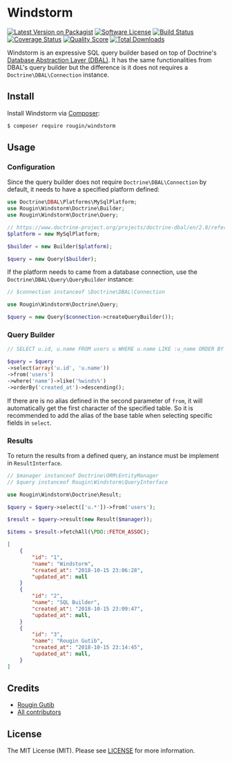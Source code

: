 # Windstorm

[![Latest Version on Packagist][ico-version]][link-packagist]
[![Software License][ico-license]][link-license]
[![Build Status][ico-travis]][link-travis]
[![Coverage Status][ico-scrutinizer]][link-scrutinizer]
[![Quality Score][ico-code-quality]][link-code-quality]
[![Total Downloads][ico-downloads]][link-downloads]

Windstorm is an expressive SQL query builder based on top of Doctrine's [Database Abstraction Layer (DBAL)](https://www.doctrine-project.org/projects/dbal.html). It has the same functionalities from DBAL's query builder but the difference is it does not requires a `Doctrine\DBAL\Connection` instance.

## Install

Install Windstorm via [Composer](https://getcomposer.org):

``` bash
$ composer require rougin/windstorm
```

## Usage

### Configuration

Since the query builder does not require `Doctrine\DBAL\Connection` by default, it needs to have a specified platform defined:

``` php
use Doctrine\DBAL\Platforms\MySqlPlatform;
use Rougin\Windstorm\Doctrine\Builder;
use Rougin\Windstorm\Doctrine\Query;

// https://www.doctrine-project.org/projects/doctrine-dbal/en/2.8/reference/platforms.html
$platform = new MySqlPlatform;

$builder = new Builder($platform);

$query = new Query($builder);
```

If the platform needs to came from a database connection, use the `Doctrine\DBAL\Query\QueryBuilder` instance:

``` php
// $connection instanceof \Doctrine\DBAL\Connection

use Rougin\Windstorm\Doctrine\Query;

$query = new Query($connection->createQueryBuilder());
```

### Query Builder

``` php
// SELECT u.id, u.name FROM users u WHERE u.name LIKE :u_name ORDER BY u.created_at DESC

$query = $query
->select(array('u.id', 'u.name'))
->from('users')
->where('name')->like('%winds%')
->orderBy('created_at')->descending();
```

If there are is no alias defined in the second parameter of `from`, it will automatically get the first character of the specified table. So it is recommended to add the alias of the base table when selecting specific fields in `select`.

### Results

To return the results from a defined query, an instance must be implement in `ResultInterface`.

``` php
// $manager instanceof Doctrine\ORM\EntityManager
// $query instanceof Rougin\Windstorm\QueryInterface

use Rougin\Windstorm\Doctrine\Result;

$query = $query->select(['u.*'])->from('users');

$result = $query->result(new Result($manager));

$items = $result->fetchAll(\PDO::FETCH_ASSOC);
```

``` json
[
    {
        "id": "1",
        "name": "Windstorm",
        "created_at": "2018-10-15 23:06:28",
        "updated_at": null
    }
    {
        "id": "2",
        "name": "SQL Builder",
        "created_at": "2018-10-15 23:09:47",
        "updated_at": null,
    }
    {
        "id": "3",
        "name": "Rougin Gutib",
        "created_at": "2018-10-15 23:14:45",
        "updated_at": null,
    }
]
```

## Credits

- [Rougin Gutib][link-author]
- [All contributors][link-contributors]

## License

The MIT License (MIT). Please see [LICENSE][link-license] for more information.

[ico-version]: https://img.shields.io/packagist/v/rougin/windstorm.svg?style=flat-square
[ico-license]: https://img.shields.io/badge/license-MIT-brightgreen.svg?style=flat-square
[ico-travis]: https://img.shields.io/travis/rougin/windstorm/master.svg?style=flat-square
[ico-scrutinizer]: https://img.shields.io/scrutinizer/coverage/g/rougin/windstorm.svg?style=flat-square
[ico-code-quality]: https://img.shields.io/scrutinizer/g/rougin/windstorm.svg?style=flat-square
[ico-downloads]: https://img.shields.io/packagist/dt/rougin/windstorm.svg?style=flat-square

[link-author]: https://rougin.github.io
[link-changelog]: https://github.com/rougin/windstorm/blob/master/CHANGELOG.md
[link-code-quality]: https://scrutinizer-ci.com/g/rougin/windstorm
[link-contributors]: https://github.com/rougin/windstorm/contributors
[link-downloads]: https://packagist.org/packages/rougin/windstorm
[link-license]: https://github.com/rougin/windstorm/blob/master/LICENSE.md
[link-packagist]: https://packagist.org/packages/rougin/windstorm
[link-scrutinizer]: https://scrutinizer-ci.com/g/rougin/windstorm/code-structure
[link-travis]: https://travis-ci.org/rougin/windstorm